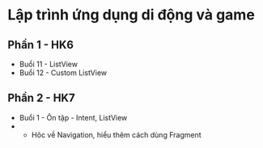 # Lập trình ứng dụng di động và game

## Phần 1 - HK6
- Buổi 11 - ListView
- Buổi 12 - Custom ListView

## Phần 2 - HK7
- Buổi 1 - Ôn tập - Intent, ListView
- - Hôc về Navigation, hiểu thêm cách dùng Fragment
